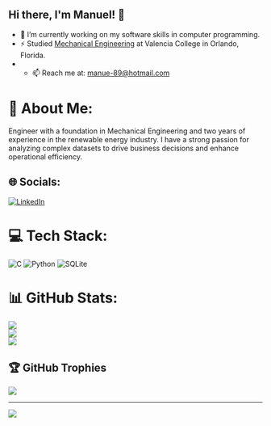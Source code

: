 ## Hi there, I'm Manuel! 👋
- 🔭 I’m currently working on my software skills in computer programming.
- ⚡ Studied [Mechanical Engineering](https://valenciacollege.edu/) at Valencia College in Orlando, Florida. 
- - 📫 Reach me at: manue-89@hotmail.com
# 💫 About Me:
Engineer with a foundation in Mechanical Engineering and two years of experience in the renewable energy industry. I have a strong passion for analyzing complex datasets to drive business decisions and enhance operational efficiency.


## 🌐 Socials:
[![LinkedIn]([https://img.shields.io/badge/LinkedIn-%230077B5.svg?logo=linkedin&logoColor=white)](https://linkedin.com/in/https://www.linkedin.com/in/manuel-ramirez-5t4rt/](https://www.linkedin.com/in/manuel-ramirez-sierra/)
) 

# 💻 Tech Stack:
![C](https://img.shields.io/badge/c-%2300599C.svg?style=for-the-badge&logo=c&logoColor=white) ![Python](https://img.shields.io/badge/python-3670A0?style=for-the-badge&logo=python&logoColor=ffdd54) ![SQLite](https://img.shields.io/badge/sqlite-%2307405e.svg?style=for-the-badge&logo=sqlite&logoColor=white)
# 📊 GitHub Stats:
![](https://github-readme-stats.vercel.app/api?username=MR-S92&theme=radical&hide_border=false&include_all_commits=false&count_private=false)<br/>
![](https://github-readme-streak-stats.herokuapp.com/?user=MR-S92&theme=radical&hide_border=false)<br/>
![](https://github-readme-stats.vercel.app/api/top-langs/?username=MR-S92&theme=radical&hide_border=false&include_all_commits=false&count_private=false&layout=compact)

## 🏆 GitHub Trophies
![](https://github-profile-trophy.vercel.app/?username=MR-S92&theme=radical&no-frame=false&no-bg=false&margin-w=4)

---
[![](https://visitcount.itsvg.in/api?id=MR-S92&icon=6&color=8)](https://visitcount.itsvg.in)

<!-- Proudly created with GPRM ( https://gprm.itsvg.in ) -->
<!--
## Hi there, I'm Manuel! 👋

Here are some ideas to get you started:

- 🔭 I’m currently working on ...
- 🌱 I’m currently learning ...
- 👯 I’m looking to collaborate on ...
- 🤔 I’m looking for help with ...
- 💬 Ask me about ...
- 📫 How to reach me: ...
- 😄 Pronouns: ...
- ⚡ Fun fact: ...
-->
